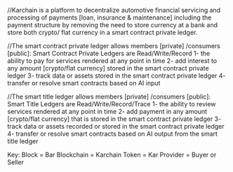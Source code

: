 //Karchain is a platform to decentralize automotive financial servicing and processing of payments [loan, insurance & maintenance] including the payment structure by removing the need to store currency at a bank and store both crypto/ flat currency in a smart contract private ledger.

//The smart contract private ledger allows members [private] /consumers [public]: 
Smart Contract Private Ledgers are Read/Write/Record 
1- the ability to pay for services rendered at any point in time 
2- add interest to any amount [crypto/flat currency] stored in the smart contract private ledger 
3- track data or assets stored in the smart contract private ledger 
4- transfer or resolve smart contracts based on AI input

//The smart title ledger allows members [private] /consumers [public]: 
Smart Title Ledgers are Read/Write/Record/Trace 
1- the ability to review services rendered at any point in time 
2- add payment in any amount [crypto/flat currency] that is stored in the smart contract private ledger 
3- track data or assets recorded or stored in the smart contract private ledger 
4- transfer or resolve smart contracts based on AI output from the smart title ledger

Key: 
Block = Bar 
Blockchain = Karchain 
Token = Kar
Provider = Buyer or Seller

